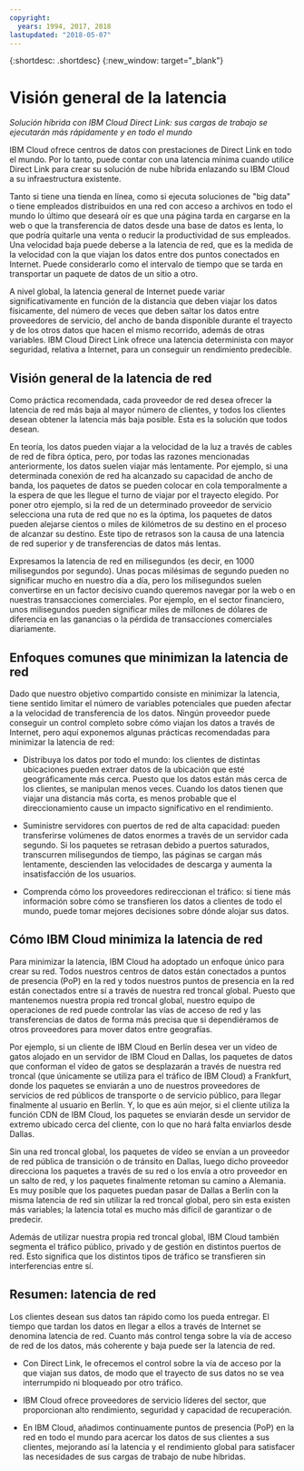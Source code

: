 ```yaml
---
copyright:
  years: 1994, 2017, 2018
lastupdated: "2018-05-07"
---
```


{:shortdesc: .shortdesc}
{:new_window: target="_blank"}

# Visión general de la latencia

_Solución híbrida con IBM Cloud Direct Link: sus cargas de trabajo se ejecutarán más rápidamente y en todo el mundo_

IBM Cloud ofrece centros de datos con prestaciones de Direct Link en todo el mundo. Por lo tanto, puede contar con una latencia mínima cuando utilice Direct Link para crear su solución de nube híbrida enlazando su IBM Cloud a su infraestructura existente.

Tanto si tiene una tienda en línea, como si ejecuta soluciones de "big data" o tiene empleados distribuidos en una red con acceso a archivos en todo el mundo lo último que deseará oír es que una página tarda en cargarse en la web o que la transferencia de datos desde una base de datos es lenta, lo que podría quitarle una venta o reducir la productividad de sus empleados. Una velocidad baja puede deberse a la latencia de red, que es la medida de la velocidad con la que viajan los datos entre dos puntos conectados en Internet. Puede considerarlo como el intervalo de tiempo que se tarda en transportar un paquete de datos de un sitio a otro.

A nivel global, la latencia general de Internet puede variar significativamente en función de la distancia que deben viajar los datos físicamente, del número de veces que deben saltar los datos entre proveedores de servicio, del ancho de banda disponible durante el trayecto y de los otros datos que hacen el mismo recorrido, además de otras variables. IBM Cloud Direct Link ofrece una latencia determinista con mayor seguridad, relativa a Internet, para un conseguir un rendimiento predecible.


## Visión general de la latencia de red

Como práctica recomendada, cada proveedor de red desea ofrecer la latencia de red más baja al mayor número de clientes, y todos los clientes desean obtener la latencia más baja posible. Esta es la solución que todos desean.

En teoría, los datos pueden viajar a la velocidad de la luz a través de cables de red de fibra óptica, pero, por todas las razones mencionadas anteriormente, los datos suelen viajar más lentamente. Por ejemplo, si una determinada conexión de red ha alcanzado su capacidad de ancho de banda, los paquetes de datos se pueden colocar en cola temporalmente a la espera de que les llegue el turno de viajar por el trayecto elegido. Por poner otro ejemplo, si la red de un determinado proveedor de servicio selecciona una ruta de red que no es la óptima, los paquetes de datos pueden alejarse cientos o miles de kilómetros de su destino en el proceso de alcanzar su destino. Este tipo de retrasos son la causa de una latencia de red superior y de transferencias de datos más lentas.

Expresamos la latencia de red en milisegundos (es decir, en 1000 milisegundos por segundo). Unas pocas milésimas de segundo pueden no significar mucho en nuestro día a día, pero los milisegundos suelen convertirse en un factor decisivo cuando queremos navegar por la web o en nuestras transacciones comerciales. Por ejemplo, en el sector financiero, unos milisegundos pueden significar miles de millones de dólares de diferencia en las ganancias o la pérdida de transacciones comerciales diariamente.

## Enfoques comunes que minimizan la latencia de red

Dado que nuestro objetivo compartido consiste en minimizar la latencia, tiene sentido limitar el número de variables potenciales que pueden afectar a la velocidad de transferencia de los datos. Ningún proveedor puede conseguir un control completo sobre cómo viajan los datos a través de Internet, pero aquí exponemos algunas prácticas recomendadas para minimizar la latencia de red:

 * Distribuya los datos por todo el mundo: los clientes de distintas ubicaciones pueden extraer datos de la ubicación que esté geográficamente más cerca. Puesto que los datos están más cerca de los clientes, se manipulan menos veces. Cuando los datos tienen que viajar una distancia más corta, es menos probable que el direccionamiento cause un impacto significativo en el rendimiento.

 * Suministre servidores con puertos de red de alta capacidad: pueden transferirse volúmenes de datos enormes a través de un servidor cada segundo. Si los paquetes se retrasan debido a puertos saturados, transcurren milisegundos de tiempo, las páginas se cargan más lentamente, descienden las velocidades de descarga y aumenta la insatisfacción de los usuarios.

 * Comprenda cómo los proveedores redireccionan el tráfico: si tiene más información sobre cómo se transfieren los datos a clientes de todo el mundo, puede tomar mejores decisiones sobre dónde alojar sus datos.

## Cómo IBM Cloud minimiza la latencia de red

Para minimizar la latencia, IBM Cloud ha adoptado un enfoque único para crear su red. Todos nuestros centros de datos están conectados a puntos de presencia (PoP) en la red y todos nuestros puntos de presencia en la red están conectados entre sí a través de nuestra red troncal global. Puesto que mantenemos nuestra propia red troncal global, nuestro equipo de operaciones de red puede controlar las vías de acceso de red y las transferencias de datos de forma más precisa que si dependiéramos de otros proveedores para mover datos entre geografías.
 
Por ejemplo, si un cliente de IBM Cloud en Berlín desea ver un vídeo de gatos alojado en un servidor de IBM Cloud en Dallas, los paquetes de datos que conforman el vídeo de gatos se desplazarán a través de nuestra red troncal (que únicamente se utiliza para el tráfico de IBM Cloud) a Frankfurt, donde los paquetes se enviarán a uno de nuestros proveedores de servicios de red públicos de transporte o de servicio público, para llegar finalmente al usuario en Berlín. Y, lo que es aún mejor, si el cliente utiliza la función CDN de IBM Cloud, los paquetes se enviarán desde un servidor de extremo ubicado cerca del cliente, con lo que no hará falta enviarlos desde Dallas.

Sin una red troncal global, los paquetes de vídeo se envían a un proveedor de red pública de transición o de tránsito en Dallas, luego dicho proveedor direcciona los paquetes a través de su red o los envía a otro proveedor en un salto de red, y los paquetes finalmente retoman su camino a Alemania. Es muy posible que los paquetes puedan pasar de Dallas a Berlín con la misma latencia de red sin utilizar la red troncal global, pero sin esta existen más variables; la latencia total es mucho más difícil de garantizar o de predecir.

Además de utilizar nuestra propia red troncal global, IBM Cloud también segmenta el tráfico público, privado y de gestión en distintos puertos de red. Esto significa que los distintos tipos de tráfico se transfieren sin interferencias entre sí.

## Resumen: latencia de red

Los clientes desean sus datos tan rápido como los pueda entregar. El tiempo que tardan los datos en llegar a ellos a través de Internet se denomina latencia de red. Cuanto más control tenga sobre la vía de acceso de red de los datos, más coherente y baja puede ser la latencia de red.

* Con Direct Link, le ofrecemos el control sobre la vía de acceso por la que viajan sus datos, de modo que el trayecto de sus datos no se vea interrumpido ni bloqueado por otro tráfico.

* IBM Cloud ofrece proveedores de servicio líderes del sector, que proporcionan alto rendimiento, seguridad y capacidad de recuperación.

* En IBM Cloud, añadimos continuamente puntos de presencia (PoP) en la red en todo el mundo para acercar los datos de sus clientes a sus clientes, mejorando así la latencia y el rendimiento global para satisfacer las necesidades de sus cargas de trabajo de nube híbridas.

